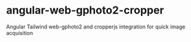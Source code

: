 # angular-web-gphoto2-cropper
Angular Tailwind web-gphoto2 and cropperjs integration for quick image acquisition
